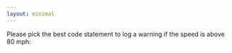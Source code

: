 ```yaml
---
layout: minimal 
---
```


Please pick the best code statement to log a warning if the speed is above 80 mph:
